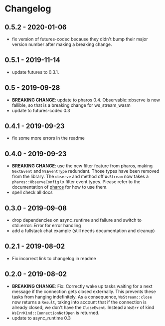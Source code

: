 # Changelog


## 0.5.2 - 2020-01-06

  - fix version of futures-codec because they didn't bump their major version number after making a breaking change.


## 0.5.1 - 2019-11-14

  - update futures to 0.3.1.


## 0.5 - 2019-09-28

  - **BREAKING CHANGE**: update to pharos 0.4. Observable::observe is now fallible, so that is a breaking change for ws_stream_wasm
  - update to futures-codec 0.3


## 0.4.1 - 2019-09-23

  - fix some more errors in the readme

## 0.4.0 - 2019-09-23

  - **BREAKING CHANGE**: use the new filter feature from pharos, making `NextEvent` and `WsEventType` redundant. Those
    types have been removed from the library. The `observe` and method off `WsStream` now takes a `pharos::ObserveConfig` to filter event types. Please refer to the documentation of [pharos](https://docs.rs/pharos) for how to use them.
  - spell check all docs

## 0.3.0 - 2019-09-08

  - drop dependencies on async_runtime and failure and switch to std::error::Error for error handling
  - add a fullstack chat example (still needs documentation and cleanup)

## 0.2.1 - 2019-08-02

  - Fix incorrect link to changelog in readme


## 0.2.0 - 2019-08-02

  - **BREAKING CHANGE**: Fix: Correctly wake up tasks waiting for a next message if the connection gets closed externally.
    This prevents these tasks from hanging indefinitely.
    As a consequence, `WsStream::close` now returns a `Result`, taking into account that if the connection is already
    closed, we don't have the `CloseEvent`. Instead a `WsErr` of kind `WsErrKind::ConnectionNotOpen` is returned.
  - update to async_runtime 0.3
